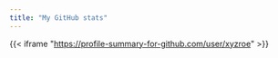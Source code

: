 ```yaml
---
title: "My GitHub stats"
---
```

{{< iframe "https://profile-summary-for-github.com/user/xyzroe" >}}
